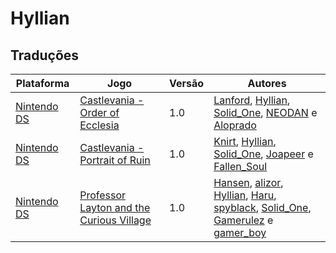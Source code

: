 # Hyllian

## Traduções

| Plataforma | Jogo | Versão | Autores |
| ----------- | ----------- | ----------- | ----------- |
| [Nintendo DS](../../traducoes/nintendo-ds/) | [Castlevania - Order of Ecclesia](../../traducoes/nintendo-ds/castlevania-order-of-ecclesia_lanford-et-al/) | 1.0 | [Lanford](../../autores/lanford/), [Hyllian](../../autores/hyllian/), [Solid\_One](../../autores/solid_one/), [NEODAN](../../autores/neodan/) e [Aloprado](../../autores/aloprado/) |
| [Nintendo DS](../../traducoes/nintendo-ds/) | [Castlevania - Portrait of Ruin](../../traducoes/nintendo-ds/castlevania-portrait-of-ruin_knirt-et-al/) | 1.0 | [Knirt](../../autores/knirt/), [Hyllian](../../autores/hyllian/), [Solid\_One](../../autores/solid_one/), [Joapeer](../../autores/joapeer/) e [Fallen\_Soul](../../autores/fallen_soul/) |
| [Nintendo DS](../../traducoes/nintendo-ds/) | [Professor Layton and the Curious Village](../../traducoes/nintendo-ds/professor-layton-and-the-curious-village_hansen-et-al/) | 1.0 | [Hansen](../../autores/hansen/), [alizor](../../autores/alizor/), [Hyllian](../../autores/hyllian/), [Haru](../../autores/haru/), [spyblack](../../autores/spyblack/), [Solid\_One](../../autores/solid_one/), [Gamerulez](../../autores/gamerulez/) e [gamer\_boy](../../autores/gamer_boy/) |